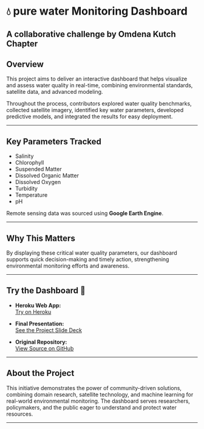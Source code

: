# 💧 pure water Monitoring Dashboard

A collaborative challenge by **Omdena Kutch Chapter**
---

## Overview

This project aims to deliver an interactive dashboard that helps visualize and assess water quality in real-time, combining environmental standards, satellite data, and advanced modeling.

Throughout the process, contributors explored water quality benchmarks, collected satellite imagery, identified key water parameters, developed predictive models, and integrated the results for easy deployment.

---

## Key Parameters Tracked

- Salinity
- Chlorophyll
- Suspended Matter
- Dissolved Organic Matter
- Dissolved Oxygen
- Turbidity
- Temperature
- pH

Remote sensing data was sourced using **Google Earth Engine**.

---

## Why This Matters

By displaying these critical water quality parameters, our dashboard supports quick decision-making and timely action, strengthening environmental monitoring efforts and awareness.

---

## Try the Dashboard 🚀

- **Heroku Web App:**  
  [Try on Heroku](https://kutch-water-quality-monitoring.herokuapp.com/)

- **Final Presentation:**  
  [See the Project Slide Deck](https://docs.google.com/presentation/d/1Stb6vlbMlVoujyg-EZp63xcxcBBQg5ME/edit?usp=sharing&ouid=101910884647262199554&rtpof=true&sd=true)

- **Original Repository:**  
  [View Source on GitHub](https://github.com/OmdenaAI/omdena-kutch-India-water-qality-monitoring-)

---

## About the Project

This initiative demonstrates the power of community-driven solutions, combining domain research, satellite technology, and machine learning for real-world environmental monitoring. The dashboard serves researchers, policymakers, and the public eager to understand and protect water resources.

---
